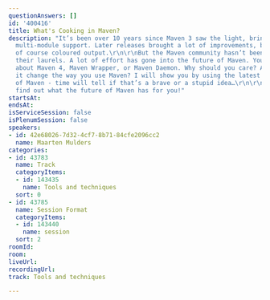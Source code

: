 ```yaml
---
questionAnswers: []
id: '400416'
title: What's Cooking in Maven?
description: "It’s been over 10 years since Maven 3 saw the light, bringing initial
  multi-module support. Later releases brought a lot of improvements, bug fixes, and
  of course coloured output.\r\n\r\nBut the Maven community hasn’t been resting on
  their laurels. A lot of effort has gone into the future of Maven. You may have heard
  about Maven 4, Maven Wrapper, or Maven Daemon. Why should you care? And how will
  it change the way you use Maven? I will show you by using the latest snapshot builds
  of Maven - time will tell if that’s a brave or a stupid idea…\r\n\r\nJoin me to
  find out what the future of Maven has for you!"
startsAt: 
endsAt: 
isServiceSession: false
isPlenumSession: false
speakers:
- id: 42e68026-7d32-4cf7-8b71-84cfe2096cc2
  name: Maarten Mulders
categories:
- id: 43783
  name: Track
  categoryItems:
  - id: 143435
    name: Tools and techniques
  sort: 0
- id: 43785
  name: Session Format
  categoryItems:
  - id: 143440
    name: session
  sort: 2
roomId: 
room: 
liveUrl: 
recordingUrl: 
track: Tools and techniques

---
```

